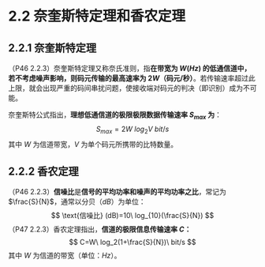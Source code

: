# 2.2 奈奎斯特定理和香农定理

## 2.2.1 奈奎斯特定理

（P46 2.2.3）奈奎斯特定理又称奈氏准则，指**在带宽为 $W (Hz)$ 的低通信道中，若不考虑噪声影响，则码元传输的最高速率为 $2W$（码元/秒）**。若传输速率超过此上限，就会出现严重的码间串扰问题，使接收端对码元的判决（即识别）成为不可能。

奈奎斯特公式指出，**理想低通信道的极限极限数据传输速率 $S_{max}$ 为**：
$$
S_{max}=2W\ log_2V\ bit/s
$$
其中 $W$ 为信道带宽，$V$ 为单个码元所携带的比特数量。

## 2.2.2 香农定理

（P46 2.2.3）**信噪比**是**信号的平均功率和噪声的平均功率之比**，常记为 $\frac{S}{N}$，通常以分贝（$dB$）为单位：
$$
\text{信噪比} (dB)=10\ log_{10}(\frac{S}{N})
$$
（P47 2.2.3）香农定理指出，**信道的极限信息传输速率 $C$：**
$$
C=W\ log_2(1+\frac{S}{N})\ bit/s
$$
其中 $W$ 为信道的带宽（单位：$Hz$）。